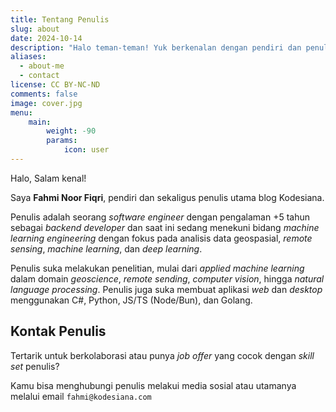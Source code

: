 ```yaml
---
title: Tentang Penulis
slug: about
date: 2024-10-14
description: "Halo teman-teman! Yuk berkenalan dengan pendiri dan penulis utama Kodesiana, kak Fahmi Noor Fiqri"
aliases:
  - about-me
  - contact
license: CC BY-NC-ND
comments: false
image: cover.jpg
menu:
    main: 
        weight: -90
        params:
            icon: user
---
```


Halo, Salam kenal!

Saya **Fahmi Noor Fiqri**, pendiri dan sekaligus penulis utama blog Kodesiana.

Penulis adalah seorang *software engineer* dengan pengalaman +5 tahun sebagai *backend developer* dan saat ini sedang menekuni bidang *machine learning engineering* dengan fokus pada analisis data geospasial, *remote sensing*, *machine learning*, dan *deep learning*.

Penulis suka melakukan penelitian, mulai dari *applied machine learning* dalam domain *geoscience*, *remote sending*, *computer vision*, hingga *natural language processing*. Penulis juga suka membuat aplikasi *web* dan *desktop* menggunakan C#, Python, JS/TS (Node/Bun), dan Golang.

## Kontak Penulis

Tertarik untuk berkolaborasi atau punya *job offer* yang cocok dengan *skill set* penulis?

Kamu bisa menghubungi penulis melakui media sosial atau utamanya melalui email `fahmi@kodesiana.com`
